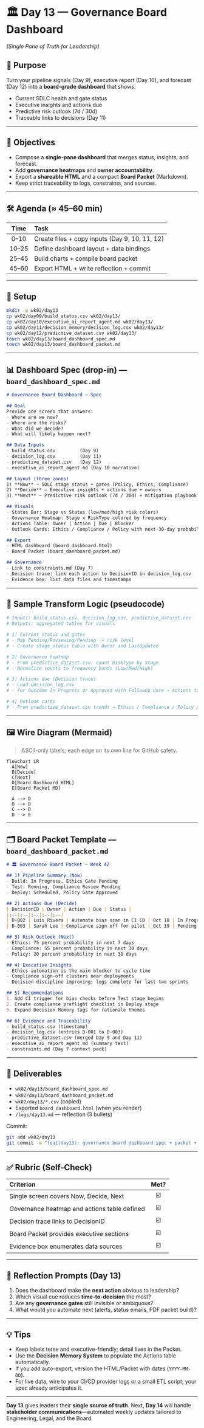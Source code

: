 # 🏛️ Day 13 — Governance Board Dashboard

*(Single Pane of Truth for Leadership)*

## 🎯 Purpose

Turn your pipeline signals (Day 9), executive report (Day 10), and forecast (Day 12) into a **board-grade dashboard** that shows:

* Current SDLC health and gate status
* Executive insights and actions due
* Predictive risk outlook (7d / 30d)
* Traceable links to decisions (Day 11)

---

## 📌 Objectives

* Compose a **single-pane dashboard** that merges status, insights, and forecast.
* Add **governance heatmaps** and **owner accountability**.
* Export a **shareable HTML** and a compact **Board Packet** (Markdown).
* Keep strict traceability to logs, constraints, and sources.

---

## 🛠 Agenda (≈ 45–60 min)

|  Time | Task                                           |
| :---: | :--------------------------------------------- |
|  0–10 | Create files + copy inputs (Day 9, 10, 11, 12) |
| 10–25 | Define dashboard layout + data bindings        |
| 25–45 | Build charts + compile board packet            |
| 45–60 | Export HTML + write reflection + commit        |

---

## 🧩 Setup

```bash
mkdir -p wk02/day13
cp wk02/day09/build_status.csv wk02/day13/
cp wk02/day10/executive_ai_report_agent.md wk02/day13/
cp wk02/day11/decision_memory/decision_log.csv wk02/day13/
cp wk02/day12/predictive_dataset.csv wk02/day13/
touch wk02/day13/board_dashboard_spec.md
touch wk02/day13/board_dashboard_packet.md
```

---

## 📊 Dashboard Spec (drop-in) — `board_dashboard_spec.md`

```markdown
# Governance Board Dashboard — Spec

## Goal
Provide one screen that answers:
- Where are we now?
- Where are the risks?
- What did we decide?
- What will likely happen next?

## Data Inputs
- build_status.csv         (Day 9)
- decision_log.csv         (Day 11)
- predictive_dataset.csv   (Day 12)
- executive_ai_report_agent.md (Day 10 narrative)

## Layout (three zones)
1) **Now** — SDLC stage status + gates (Policy, Ethics, Compliance)
2) **Decide** — Executive insights + actions due + owners
3) **Next** — Predictive risk outlook (7d / 30d) + mitigation playbook

## Visuals
- Status Bar: Stage vs Status (low/med/high risk colors)
- Governance Heatmap: Stage x RiskType colored by frequency
- Actions Table: Owner | Action | Due | Blocker
- Outlook Cards: Ethics / Compliance / Policy with next-30-day probability

## Export
- HTML dashboard (board_dashboard.html)
- Board Packet (board_dashboard_packet.md)

## Governance
- Link to constraints.md (Day 7)
- Decision trace: link each action to DecisionID in decision_log.csv
- Evidence box: list data files and timestamps
```

---

## 🧪 Sample Transform Logic (pseudocode)

```python
# Inputs: build_status.csv, decision_log.csv, predictive_dataset.csv
# Outputs: aggregated tables for visuals

# 1) Current status and gates
# - Map Pending/Reviewing/Pending -> risk level
# - Create stage_status table with Owner and LastUpdated

# 2) Governance heatmap
# - From predictive_dataset.csv: count RiskType by Stage
# - Normalize counts to frequency bands (Low/Med/High)

# 3) Actions due (Decision trace)
# - Load decision_log.csv
# - For Outcome In Progress or Approved with FollowUp date → Actions table

# 4) Outlook cards
# - From predictive_dataset.csv trends → Ethics / Compliance / Policy probabilities
```

---

## 🖼️ Wire Diagram (Mermaid)

> ASCII-only labels; each edge on its own line for GitHub safety.

```mermaid
flowchart LR
  A[Now]
  B[Decide]
  C[Next]
  D[Board Dashboard HTML]
  E[Board Packet MD]

  A --> D
  B --> D
  C --> D
  D --> E
```

---

## 🗂 Board Packet Template — `board_dashboard_packet.md`

```markdown
# 🏛️ Governance Board Packet — Week 42

## 1) Pipeline Summary (Now)
- Build: In Progress, Ethics Gate Pending
- Test: Running, Compliance Review Pending
- Deploy: Scheduled, Policy Gate Approved

## 2) Actions Due (Decide)
| DecisionID | Owner | Action | Due | Status |
|:--|:--|:--|:--|:--|
| D-002 | Luis Rivera | Automate bias scan in CI CD | Oct 18 | In Progress |
| D-003 | Sarah Lee | Compliance sign off for pilot | Oct 19 | Pending |

## 3) Risk Outlook (Next)
- Ethics: 75 percent probability in next 7 days
- Compliance: 55 percent probability in next 30 days
- Policy: 20 percent probability in next 30 days

## 4) Executive Insights
- Ethics automation is the main blocker to cycle time
- Compliance sign-off clusters near deployments
- Decision discipline improving; logs complete for last two sprints

## 5) Recommendations
1. Add CI trigger for bias checks before Test stage begins
2. Create compliance preflight checklist in Deploy stage
3. Expand Decision Memory tags for rationale themes

## 6) Evidence and Traceability
- build_status.csv (timestamp)
- decision_log.csv (entries D-001 to D-003)
- predictive_dataset.csv (merged Day 9 and Day 11)
- executive_ai_report_agent.md (summary text)
- constraints.md (Day 7 context pack)
```

---

## 📂 Deliverables

* `wk02/day13/board_dashboard_spec.md`
* `wk02/day13/board_dashboard_packet.md`
* `wk02/day13/*.csv` (copied)
* Exported `board_dashboard.html` (when you render)
* `/logs/day13.md` — reflection (3 bullets)

Commit:

```bash
git add wk02/day13
git commit -m "feat(day13): governance board dashboard spec + packet + inputs"
```

---

## ✅ Rubric (Self-Check)

| Criterion                                    | Met? |
| :------------------------------------------- | :--: |
| Single screen covers Now, Decide, Next       |  ☑️  |
| Governance heatmap and actions table defined |  ☑️  |
| Decision trace links to DecisionID           |  ☑️  |
| Board Packet provides executive sections     |  ☑️  |
| Evidence box enumerates data sources         |  ☑️  |

---

## 📝 Reflection Prompts (Day 13)

1. Does the dashboard make the **next action** obvious to leadership?
2. Which visual cue reduces **time-to-decision** the most?
3. Are any **governance gates** still invisible or ambiguous?
4. What would you automate next (alerts, status emails, PDF packet build)?

---

## 💡 Tips

* Keep labels terse and executive-friendly; detail lives in the Packet.
* Use the **Decision Memory System** to populate the Actions table automatically.
* If you add auto-export, version the HTML/Packet with dates (`YYYY-MM-DD`).
* For live data, wire to your CI/CD provider logs or a small ETL script; your spec already anticipates it.

---

**Day 13** gives leaders their **single source of truth**.
Next, **Day 14** will handle **stakeholder communications**—automated weekly updates tailored to Engineering, Legal, and the Board.

